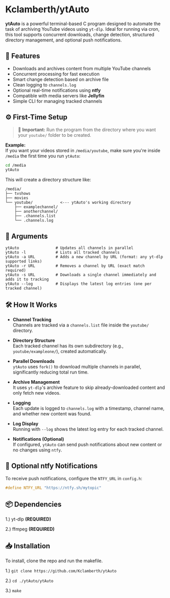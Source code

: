 # Kclamberth/ytAuto

**ytAuto** is a powerful terminal-based C program designed to automate the task of archiving YouTube videos using `yt-dlp`. Ideal for running via cron, this tool supports concurrent downloads, change detection, structured directory management, and optional push notifications.

## 🚀 Features

- Downloads and archives content from multiple YouTube channels
- Concurrent processing for fast execution
- Smart change detection based on archive file
- Clean logging to `channels.log`
- Optional real-time notifications using **ntfy**
- Compatible with media servers like **Jellyfin**
- Simple CLI for managing tracked channels

## ⚙️ First-Time Setup
> 🛑 **Important:** Run the program from the directory where you want your `youtube/` folder to be created.

**Example:**  
If you want your videos stored in `/media/youtube`, make sure you're inside `/media` the first time you run `ytAuto`:

```bash
cd /media
ytAuto
```
This will create a directory structure like:

```text
/media/
├── tvshows
├── movies
└── youtube/            <--- ytAuto's working directory
    ├── examplechannel/
    ├── anotherchannel/
    ├── .channels.list
    └── .channels.log
```

## 🧾 Arguments

```
ytAuto                # Updates all channels in parallel
ytAuto -l             # Lists all tracked channels
ytAuto -a URL         # Adds a new channel by URL (format: any yt-dlp supported links)
ytAuto -r URL         # Removes a channel by URL (exact match required)
ytAuto -s URL         # Downloads a single channel immediately and adds it to tracking
ytAuto --log          # Displays the latest log entries (one per tracked channel)
```

## 🛠️ How It Works

- **Channel Tracking**  
  Channels are tracked via a `channels.list` file inside the `youtube/` directory.

- **Directory Structure**  
  Each tracked channel has its own subdirectory (e.g., `youtube/exampleone/`), created automatically.

- **Parallel Downloads**  
  `ytAuto` uses `fork()` to download multiple channels in parallel, significantly reducing total run time.

- **Archive Management**  
  It uses `yt-dlp`'s archive feature to skip already-downloaded content and only fetch new videos.

- **Logging**  
  Each update is logged to `channels.log` with a timestamp, channel name, and whether new content was found.

- **Log Display**  
  Running with `--log` shows the latest log entry for each tracked channel.

- **Notifications (Optional)**  
  If configured, `ytAuto` can send push notifications about new content or no changes using `ntfy`.

## 🔔 Optional ntfy Notifications

To receive push notifications, configure the `NTFY_URL` in `config.h`:

```c
#define NTFY_URL "https://ntfy.sh/mytopic"
```

## 📦 Dependencies
1.) yt-dlp **(REQUIRED)**

2.) ffmpeg **(REQUIRED)**
  
## 📥 Installation
To install, clone the repo and run the makefile.

1.) ```git clone https://github.com/Kclamberth/ytAuto```

2.) ```cd ./ytAuto/ytAuto```

3.) ```make```
